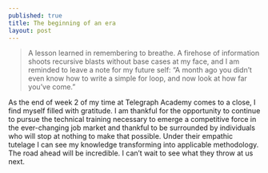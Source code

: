 ```yaml
---
published: true
title: The beginning of an era
layout: post
---
```

>A lesson learned in remembering to breathe. A firehose of information shoots recursive blasts without base cases at my face, and I am reminded to leave a note for my future self:  “A month ago you didn’t even know how to write a simple for loop, and now look at how far you’ve come.”

As the end of week 2 of my time at Telegraph Academy comes to a close, I find myself filled with gratitude. I am thankful for the opportunity to continue to pursue the technical training necessary to emerge a competitive force in the ever-changing job market and thankful to be surrounded by individuals who will stop at nothing to make that possible. Under their empathic tutelage I can see my knowledge transforming into applicable methodology. The road ahead will be incredible. I can’t wait to see what they throw at us next.
